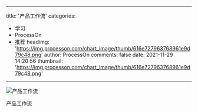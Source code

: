 
---
title: '产品工作流'
categories: 
 - 学习
 - ProcessOn
 - 推荐
headimg: 'https://img.processon.com/chart_image/thumb/616e727963768961e9d79c48.png'
author: ProcessOn
comments: false
date: 2021-11-29 14:20:56
thumbnail: 'https://img.processon.com/chart_image/thumb/616e727963768961e9d79c48.png'
---

<div>   
<img class="thumb" alt="产品工作流" src="https://img.processon.com/chart_image/thumb/616e727963768961e9d79c48.png" referrerpolicy="no-referrer">
<p>产品工作流</p>  
</div>
            